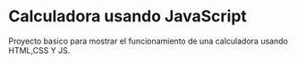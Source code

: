 # Calculadora usando JavaScript

Proyecto basico para mostrar el funcionamiento de una calculadora usando HTML,CSS Y JS.
